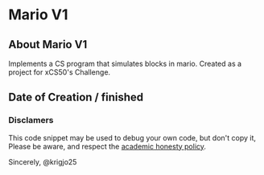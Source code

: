 # Mario V1

## About Mario V1

Implements a CS program that simulates blocks in mario.
Created as a project for xCS50's Challenge.

## Date of Creation / finished

###  Disclamers

This code snippet may be used to debug
your own code, but don't copy it,
Please be aware, and respect the [academic honesty policy](https://cs50.harvard.edu/x/2023/honesty/).

Sincerely,
@krigjo25
